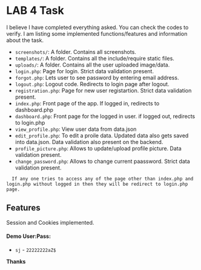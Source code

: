 # LAB 4 Task

I believe I have completed everything asked. You can check the codes to verify. I am listing some implemented functions/features and information about the task.

- `screenshots/`: A folder. Contains all screenshots.
- `templates/`: A folder. Contains all the include/require static files.
- `uploads/`: A folder. Contains all the user uploaded image/data.
- `login.php`: Page for login. Strict data validation present.
- `forgot.php`: Lets user to see password by entering email address.
- `logout.php`: Logout code. Redirects to login page after logout.
- `registration.php`: Page for new user registartion. Strict data validation present.
- `index.php`: Front page of the app. If logged in, redirects to dashboard.php
- `dashboard.php`: Front page for the logged in user. if logged out, redirects to login.php
- `view_profile.php`: View user data from data.json
- `edit_profile.php`: To edit a proile data. Updated data also gets saved into data.json. Data validation also present on the backend.
- `profile_picture.php`: Allows to update/upload profile picture. Data validation present.
- `change_password.php`: Allows to change current paassword. Strict data validation present.
```
  If any one tries to access any of the page other than index.php and login.php without logged in then they will be redirect to login.php page.
```

## Features
Session and Cookies implemented.

#### Demo User:Pass:
* `sj` - `22222222aZ$`

**Thanks**